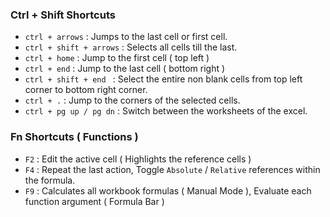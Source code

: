 ### Ctrl + Shift Shortcuts

- `ctrl + arrows` : Jumps to the last cell or first cell.
- `ctrl + shift + arrows` : Selects all cells till the last.
- `ctrl + home` : Jump to the first cell ( top left )
- `ctrl + end` : Jump to the last cell ( bottom right )
- `ctrl + shift + end ` : Select the entire non blank cells from top left corner to bottom right corner.
- `ctrl + .` : Jump to the corners of the selected cells.
- `ctrl + pg up / pg dn` : Switch between the worksheets of the excel.

### Fn Shortcuts ( Functions )

- `F2` : Edit the active cell ( Highlights the reference cells )
- `F4` : Repeat the last action, Toggle `Absolute` / `Relative` references within the formula.
- `F9` : Calculates all workbook formulas ( Manual Mode ), Evaluate each function argument ( Formula Bar ) 
